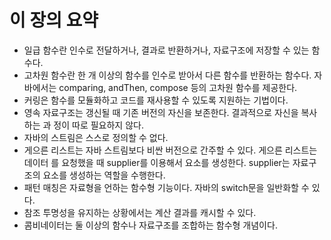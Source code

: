 # 이 장의 요약 
- 일급 함수란 인수로 전달하거나, 결과로 반환하거나, 자료구조에 저장할 수 있는 함수다.
- 고차원 함수란 한 개 이상의 함수를 인수로 받아서 다른 함수를 반환하는 함수다. 자바에서는 comparing, andThen, compose 등의 고차원 함수를 제공한다.
- 커링은 함수를 모듈화하고 코드를 재사용할 수 있도록 지원하는 기법이다.
- 영속 자료구조는 갱신될 때 기존 버전의 자신을 보존한다. 결과적으로 자신을 복사하는 과 정이 따로 필요하지 않다.
- 자바의 스트림은 스스로 정의할 수 없다.
- 게으른 리스트는 자바 스트림보다 비싼 버전으로 간주할 수 있다. 게으른 리스트는 데이터 를 요청했을 때 supplier를 이용해서 요소를 생성한다. supplier는 자료구조의 요소를 생성하는 역할을 수행한다.
- 패턴 매칭은 자료형을 언하는 함수형 기능이다. 자바의 switch문을 일반화할 수 있다.
- 참조 투명성을 유지하는 상황에서는 계산 결과를 캐시할 수 있다.
- 콤비네이터는 둘 이상의 함수나 자료구조를 조합하는 함수형 개념이다.